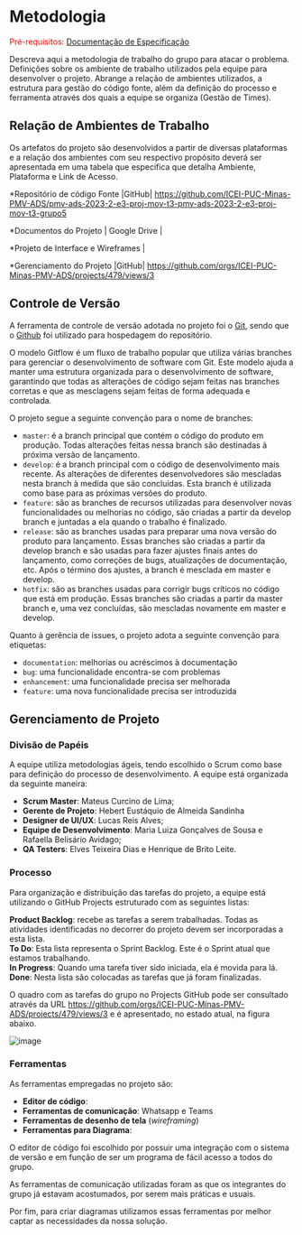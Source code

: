
# Metodologia

<span style="color:red">Pré-requisitos: <a href="2-Especificação do Projeto.md"> Documentação de Especificação</a></span>

Descreva aqui a metodologia de trabalho do grupo para atacar o problema. Definições sobre os ambiente de trabalho utilizados pela  equipe para desenvolver o projeto. Abrange a relação de ambientes utilizados, a estrutura para gestão do código fonte, além da definição do processo e ferramenta através dos quais a equipe se organiza (Gestão de Times).

## Relação de Ambientes de Trabalho

Os artefatos do projeto são desenvolvidos a partir de diversas plataformas e a relação dos ambientes com seu respectivo propósito deverá ser apresentada em uma tabela que especifica que detalha Ambiente, Plataforma e Link de Acesso. 

*Repositório de código Fonte |GitHub| https://github.com/ICEI-PUC-Minas-PMV-ADS/pmv-ads-2023-2-e3-proj-mov-t3-pmv-ads-2023-2-e3-proj-mov-t3-grupo5

*Documentos do Projeto | Google Drive | 

*Projeto de Interface e Wireframes | 

*Gerenciamento do Projeto |GitHub| https://github.com/orgs/ICEI-PUC-Minas-PMV-ADS/projects/479/views/3

## Controle de Versão

A ferramenta de controle de versão adotada no projeto foi o
[Git](https://git-scm.com/), sendo que o [Github](https://github.com)
foi utilizado para hospedagem do repositório.

O modelo Gitflow é um fluxo de trabalho popular que utiliza várias branches para gerenciar o desenvolvimento de software com Git. Este modelo ajuda a manter uma estrutura organizada para o desenvolvimento de software, garantindo que todas as alterações de código sejam feitas nas branches corretas e que as mesclagens sejam feitas de forma adequada e controlada.   

O projeto segue a seguinte convenção para o nome de branches:


- `master`: é a branch principal que contém o código do produto em produção. Todas alterações feitas nessa branch são destinadas à próxima versão de lançamento.
- `develop`: é a branch principal com o código de desenvolvimento mais recente. As alterações de diferentes desenvolvedores são mescladas nesta branch à medida que são concluídas. Esta branch é utilizada como base para as próximas versões do produto.
- `feature`: são as branches de recursos utilizadas para desenvolver novas funcionalidades ou melhorias no código, são criadas a partir da develop branch e juntadas a ela quando o trabalho é finalizado.    
- `release`: são as branches usadas para preparar uma nova versão do produto para lançamento. Essas branches são criadas a partir da develop branch e são usadas para fazer ajustes finais antes do lançamento, como correções de bugs, atualizações de documentação, etc. Após o término dos ajustes, a branch é mesclada em master e develop.
- `hotfix`: são as branches usadas para corrigir bugs críticos no código que está em produção. Essas branches são criadas a partir da master branch e, uma vez concluídas, são mescladas novamente em master e develop.


Quanto à gerência de issues, o projeto adota a seguinte convenção para
etiquetas:

- `documentation`: melhorias ou acréscimos à documentação
- `bug`: uma funcionalidade encontra-se com problemas
- `enhancement`: uma funcionalidade precisa ser melhorada
- `feature`: uma nova funcionalidade precisa ser introduzida

## Gerenciamento de Projeto

### Divisão de Papéis

A equipe utiliza metodologias ágeis, tendo escolhido o Scrum como base para definição do processo de desenvolvimento. A equipe está organizada da seguinte maneira:

- **Scrum Master**: Mateus Curcino de Lima;
- **Gerente de Projeto**: Hebert Eustáquio de Almeida Sandinha
- **Designer de UI/UX**: Lucas Reis Alves;
- **Equipe de Desenvolvimento**: Maria Luiza Gonçalves de Sousa e Rafaella Belisário Avidago;
- **QA Testers**: Elves Teixeira Dias e Henrique de Brito Leite.

### Processo

Para organização e distribuição das tarefas do projeto, a equipe está utilizando o GitHub Projects estruturado com as seguintes listas: 

**Product Backlog**: recebe as tarefas a serem trabalhadas. Todas as atividades identificadas no decorrer do projeto devem ser incorporadas a esta lista.  
**To Do**: Esta lista representa o Sprint Backlog. Este é o Sprint atual que estamos trabalhando.   
**In Progress**: Quando uma tarefa tiver sido iniciada, ela é movida para lá.   
**Done**: Nesta lista são colocadas as tarefas que já foram finalizadas.

O quadro com as tarefas do grupo no Projects GitHub pode ser consultado através da URL https://github.com/orgs/ICEI-PUC-Minas-PMV-ADS/projects/479/views/3 e é apresentado, no estado atual, na figura abaixo.

![image](https://github.com/ICEI-PUC-Minas-PMV-ADS/pmv-ads-2023-2-e3-proj-mov-t3-pmv-ads-2023-2-e3-proj-mov-t3-grupo5/assets/103864597/99e90380-99c6-4dd7-bf35-39e8503f63fb)

### Ferramentas

As ferramentas empregadas no projeto são:

- **Editor de código**:
- **Ferramentas de comunicação**: Whatsapp e Teams
- **Ferramentas de desenho de tela** (_wireframing_)
- **Ferramentas para Diagrama**: 

O editor de código foi escolhido por possuir uma integração com o sistema de versão e em função de ser um programa de fácil acesso a todos do grupo.

As ferramentas de comunicação utilizadas foram as que os integrantes do grupo já estavam acostumados, por serem mais práticas e usuais.

Por fim, para criar diagramas utilizamos essas ferramentas por melhor captar as necessidades da nossa solução.
